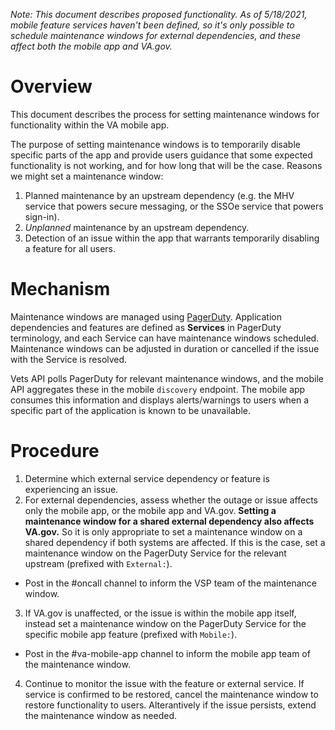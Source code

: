 _Note: This document describes proposed functionality. As of 5/18/2021, mobile feature services haven't been defined, so it's only possible to schedule maintenance windows for external dependencies, and these affect both the mobile app and VA.gov._ 

# Overview
This document describes the process for setting maintenance windows for functionality within the VA mobile app. 

The purpose of setting maintenance windows is to temporarily disable specific parts of the app and provide users guidance that some expected functionality is not working, and for how long that will be the case. Reasons we might set a maintenance window:

1. Planned maintenance by an upstream dependency (e.g. the MHV service that powers secure messaging, or the SSOe service that powers sign-in).
2. _Unplanned_ maintenance by an upstream dependency.
3. Detection of an issue within the app that warrants temporarily disabling a feature for all users.

# Mechanism

Maintenance windows are managed using [PagerDuty](https://dsva.pagerduty.com). Application dependencies and features are defined as **Services** in PagerDuty terminology, and each Service can have maintenance windows scheduled. Maintenance windows can be adjusted in duration or cancelled if the issue with the Service is resolved.

Vets API polls PagerDuty for relevant maintenance windows, and the mobile API aggregates these in the mobile `discovery` endpoint. The mobile app consumes this information and displays alerts/warnings to users when a specific part of the application is known to be unavailable. 

# Procedure

1. Determine which external service dependency or feature is experiencing an issue.
2. For external dependencies, assess whether the outage or issue affects only the mobile app, or the mobile app and VA.gov. **Setting a maintenance window for a shared external dependency also affects VA.gov.** So it is only appropriate to set a maintenance window on a shared dependency if both systems are affected. If this is the case, set a maintenance window on the PagerDuty Service for the relevant upstream (prefixed with `External:`). 
  * Post in the #oncall channel to inform the VSP team of the maintenance window.
3. If VA.gov is unaffected, or the issue is within the mobile app itself, instead set a maintenance window on the PagerDuty Service for the specific mobile app feature (prefixed with `Mobile:`). 
  * Post in the #va-mobile-app channel to inform the mobile app team of the maintenance window. 
4. Continue to monitor the issue with the feature or external service. If service is confirmed to be restored, cancel the maintenance window to restore functionality to users. Alterantively if the issue persists, extend the maintenance window as needed. 



